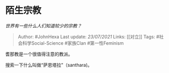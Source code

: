 # 陌生宗教
*世界有一些什么人们知道较少的宗教？*

> Author: #JohnHexa
Last update: *23/07/2021* 
Links: [[对立]]
Tags:  #社会科学Social-Science #家族Clan #第一性Feminism


耆那教是一个很值得注意的教派。

搜索一下什么叫做“萨恩塔拉”（santhara)。



